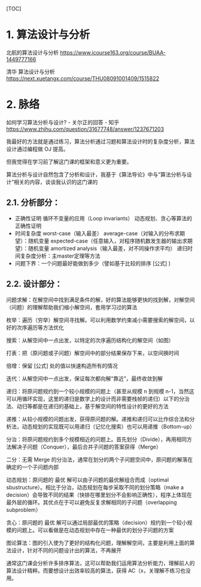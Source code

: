 [TOC]

# 1. 算法设计与分析














北航的算法设计与分析 https://www.icourse163.org/course/BUAA-1449777166



清华 算法设计与分析 https://next.xuetangx.com/course/THU08091001409/1515822




# 2. 脉络






如何学习算法分析与设计? - 关尔正的回答 - 知乎
https://www.zhihu.com/question/31677748/answer/1237671203

我最好的方法就是通过练习，算法分析通过习题和算法设计时的复杂度分析，算法设计通过编程做 OJ 提高。

但我觉得在学习前了解这门课的框架和意义更为重要。

算法分析与设计自然包含了分析和设计，我基于《算法导论》中与“算法分析与设计”相关的内容，谈谈我认识的这门课的
## 2.1. 分析部分：

- 正确性证明
循环不变量的应用（Loop invariants）
动态规划、贪心等算法的正确性证明
- 时间复杂度
worst-case（输入最差）
average-case（对输入的分布求期望）：随机变量
expected-case（任意输入，对程序随机数发生器的输出求期望）：随机变量
amortized analysis（输入最差，对不同操作求平均）
递归时间复杂度分析：主master定理等方法
- 问题下界：一个问题最好能做到多少（譬如基于比较的排序 [公式] )



## 2.2. 设计部分：

问题求解：在解空间中找到满足条件的解，好的算法能够更快的找到解，对解空间（问题）的理解帮助我们缩小解空间，套用学习过的算法

枚举：遍历（穷举）解空间寻找解。可以利用数学约束减小需要搜索的解空间，以好的次序遍历等方法优化

搜索：从解空间中一点出发，以特定的次序遍历结构化的解空间（如图）

打表：把（原问题或子问题）解空间中的部分结果保存下来，以空间换时间

倍增：保留 [公式] 处的值以快速构造所有的情况

迭代：从解空间中一点出发，保证每次都向解“靠近”，最终收敛到解

递归：将原问题规约到一个较小规模的问题上（甚至从规模 n 到规模 n-1，当然这可以用循环实现，这里的递归是数学上的设计而非需要栈帧的递归）以下的分治法、动归等都是在递归的基础上，基于解空间的特性设计的更好的方法

递推：从较小规模的问题出发，获得原问题的解。递推和递归可以比作综合法和分析法，动态规划的实现既可以用递归（记忆化搜索）也可以用递推（Bottom-up）

分治：将原问题规约到多个规模相近的问题上。首先划分（Divide），再用相同方法解决子问题（Conquer），最后合并子问题的答案获得（Merge）

二分：无需 Merge 的分治法，通常在划分的两个子问题空间中，原问题的解落在确定的一个子问题内部

动态规划：原问题的 最优 解可以由子问题的最优解组合而成（optimal sbustructure）。相比于分治，动态规划在每步采取不同的划分策略（make a decision）会导致不同的结果（快排在哪里划分不会影响正确性），程序上体现在最外层的循环。其优点在于可以避免反复求解相同的子问题（overlapping subproblem）

贪心：原问题的 最优 解可以通过局部最优的策略（decision）规约到一个较小规模的问题上。可以看做是在动态规划中存在一种最优的划分子问题的方案

图论算法：图的引入使为了更好的结构化问题，理解解空间，主要是利用上面的算法设计，针对不同的问题设计出的算法，不再展开

通常这门课会分析许多排序算法，这可以帮助我们运用算法分析能力，理解前人的算法设计精粹。而要想设计出效率较高的算法，获得 AC（x，关理解不练习也没用。























